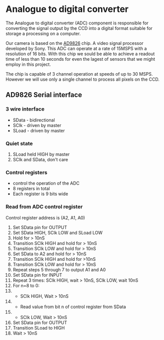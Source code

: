 # Analogue to digital converter

The Analogue to digital converter (ADC) component is responsible for converting the signal output by the CCD into a digital format
suitable for storage a processing on a computer. 

Our camera is based on the [AD9826](https://www.analog.com/media/en/technical-documentation/data-sheets/AD9826.pdf) chip.
A video signal processor developed by Sony. This ADC can operate at a rate of 15MSPS with a resolution of 16 bits. 
With this chip we sould be able to achieve a readout time of less than 10 seconds for even the lagest of sensors that 
we might employ in this project.

The chip is capable of 3 channel operation at speeds of up to 30 MSPS. However we will use only a single channel to process
all pixels on the CCD.

## AD9826 Serial interface

### 3 wire interface
* SData - bidirectional
* SClk - driven by master
* SLoad - driven by master

### Quiet state
1. SLoad held HIGH by master
1. SClk and SData, don't care

### Control registers
* control the operation of the ADC
* 8 registers in total
* Each register is 9 bits wide

### Read from ADC control register
Control register address is (A2, A1, A0)

1. Set SData pin for OUTPUT
1. Set SData HIGH, SClk LOW and SLoad LOW
1. Hold for > 10nS
1. Transition SClk HIGH and hold for > 10nS
1. Transition SClk LOW and hold for > 10nS
1. Set SData to A2 and hold for > 10nS
1. Transition SClk HIGH and hold for >10nS
1. Transition SClk LOW and hold for > 10nS
1. Repeat steps 5 through 7 to output A1 and A0
1. Set SData pin for INPUT
1. Repeat 3 times: SClk HIGH, wait > 10nS, SClk LOW, wait 10nS
1. For n=8 to 0: 
1. - SClk HIGH, Wait > 10nS
1. - Read value from bit n of control register from SData
1. - SClk LOW, Wait > 10nS 
1. Set SData pin for OUTPUT
1. Transition SLoad to HIGH
1. Wait > 10nS
	

